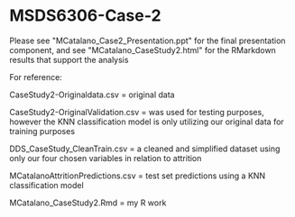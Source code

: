 # MSDS6306-Case-2

Please see "MCatalano_Case2_Presentation.ppt" for the final presentation component, and see "MCatalano_CaseStudy2.html" for the RMarkdown results that support the analysis

For reference:

CaseStudy2-Originaldata.csv = original data

CaseStudy2-OriginalValidation.csv = was used for testing purposes, however the KNN classification model is only utilizing our original data for training purposes

DDS_CaseStudy_CleanTrain.csv = a cleaned and simplified dataset using only our four chosen variables in relation to attrition

MCatalanoAttritionPredictions.csv = test set predictions using a KNN classification model

MCatalano_CaseStudy2.Rmd = my R work

